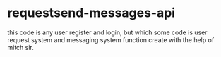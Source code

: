 # requestsend-messages-api
this code is any user register and login, but which some code is user request system and messaging system function create with the help of mitch sir.
